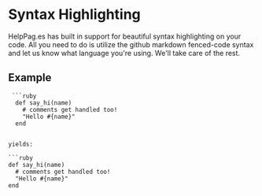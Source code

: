 # Syntax Highlighting
HelpPag.es has built in support for beautiful syntax highlighting on your code.  All you need to do is utilize the github markdown fenced-code syntax and let us know what language you're using.  We'll take care of the rest.

## Example

```
 ```ruby
  def say_hi(name)
    # comments get handled too!
    "Hello #{name}"
  end
 ```
```

yields:

```ruby
def say_hi(name)
  # comments get handled too!
  "Hello #{name}"
end
```
